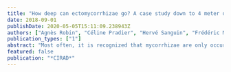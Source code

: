```yaml
---
title: "How deep can ectomycorrhizae go? A case study down to 4 meter depth in a Brazilian Eucalyptus plantation under rainfall reduction"
date: 2018-09-01
publishDate: 2020-05-05T15:11:09.238943Z
authors: ["Agnès Robin", "Céline Pradier", "Hervé Sanguin", "Frédéric Mahe", "George Rodrigues Lambais", "Arthur Prudêncio de Araujo Pereira", "Amandine Germon", "Maiele Cintra", "Pierre Tisseyre", "Anne-laure Pablo", "Pauline Heuillard", "Marie Saudavet", "Jean-Pierre Bouillet", "Fernando Dini Androte", "Claude Plassard", "Elke Jurandy Bran Nogueira Cardoso", "Jean-Paul Laclau", "Philippe Hinsinger", "Christophe Jourdan"]
publication_types: ["1"]
abstract: "Most often, it is recognized that mycorrhizae are only occurring in the first layers of soil and decrease drastically with depth. Unfortunately, the vertical distribution of mycorrhizal associations remains poorly understood and very few studies have investigated these symbiosis in very deep layers, the majority of studies focusing on the topsoil. In this work, we characterized, in a 5-year-old Eucalyptus grandis plantation in Brazil, changes in fungal community within soil profiles and whether these changes are influenced or not by a water stress using a through-fall reduction experiment. This research was conducted at the experimental station of Itatinga (ESALQ-USP). Root samples were collected between May and June 2015. Fine roots (textless 2 mm) were sampled carefully layer per layer during the digging of a pit (1.5 x 4 meters) in order to prevent any contaminations between two consecutive soil depths. Ten soil layers have been sampled from 0 to 4 meter depth. An Illumina sequencing of the Internal Transcribed Spacer (ITS2) was carried out on DNA extracted from root samples to study fungal community composition and diversity. We showed that the fungal communities were dominated by ectomycorrhizal fungi (ECM).The fungus Pisolithus represented more than 80% of the fungal community. For the first time, both ECM sequences and ECM root tips were observed along the profiles down to 4 meters. By subsampling the root tips of Pisolithus, we showed that Pisolithus populations responded strongly both to the depth and to the rainfall reduction. This work represents a step forward in the microbial ecology with the evidence, for the first time, of the occurrence of ECMs down to a depth of 4 meters. These results highlight the importance to expand these researches to other tropical perennial plants of major interest in order to evaluate the genericity of our observations made on eucalyptus."
featured: false
publication: "*CIRAD*"
---
```


